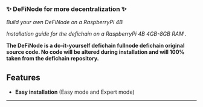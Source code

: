 ### ✨ DeFiNode for more decentralization ✨

<!-- ![2021-06-17 14_22_36-Raspberry_Pi_Server_Box - FUSION TEAM_cr](https://user-images.githubusercontent.com/84664789/124581373-584b9e00-de51-11eb-92b3-3103a6513776.png)-->

*Build your own DeFiNode on a RaspberryPi 4B*

*Installation guide for the defichain on a RaspberryPi 4B 4GB-8GB RAM .*

**The DeFiNode is a do-it-yourself defichain fullnode defichain original source code. No code will be altered during installation and will 100% taken from the defichain repository.**

## Features

* **Easy installation** (Easy mode and Expert mode)
* **


<!--
**DefiNode/DeFiNode** is a ✨ _special_ ✨ repository because its `README.md` (this file) appears on your GitHub profile.

Here are some ideas to get you started:

- 🔭 I’m currently working on ...
- 🌱 I’m currently learning ...
- 👯 I’m looking to collaborate on ...
- 🤔 I’m looking for help with ...
- 💬 Ask me about ...
- 📫 How to reach me: ...
- 😄 Pronouns: ...
- ⚡ Fun fact: ...
-->

